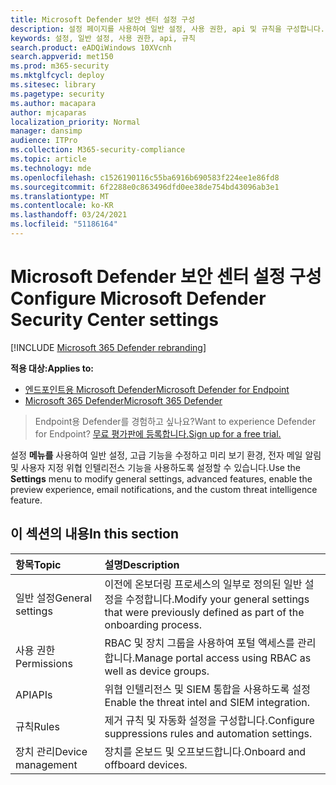 ```yaml
---
title: Microsoft Defender 보안 센터 설정 구성
description: 설정 페이지를 사용하여 일반 설정, 사용 권한, api 및 규칙을 구성합니다.
keywords: 설정, 일반 설정, 사용 권한, api, 규칙
search.product: eADQiWindows 10XVcnh
search.appverid: met150
ms.prod: m365-security
ms.mktglfcycl: deploy
ms.sitesec: library
ms.pagetype: security
ms.author: macapara
author: mjcaparas
localization_priority: Normal
manager: dansimp
audience: ITPro
ms.collection: M365-security-compliance
ms.topic: article
ms.technology: mde
ms.openlocfilehash: c1526190116c55ba6916b690583f224ee1e86fd8
ms.sourcegitcommit: 6f2288e0c863496dfd0ee38de754bd43096ab3e1
ms.translationtype: MT
ms.contentlocale: ko-KR
ms.lasthandoff: 03/24/2021
ms.locfileid: "51186164"
---
```

# <a name="configure-microsoft-defender-security-center-settings"></a><span data-ttu-id="affa0-104">Microsoft Defender 보안 센터 설정 구성</span><span class="sxs-lookup"><span data-stu-id="affa0-104">Configure Microsoft Defender Security Center settings</span></span>

[!INCLUDE [Microsoft 365 Defender rebranding](../../includes/microsoft-defender.md)]


<span data-ttu-id="affa0-105">**적용 대상:**</span><span class="sxs-lookup"><span data-stu-id="affa0-105">**Applies to:**</span></span>
- [<span data-ttu-id="affa0-106">엔드포인트용 Microsoft Defender</span><span class="sxs-lookup"><span data-stu-id="affa0-106">Microsoft Defender for Endpoint</span></span>](https://go.microsoft.com/fwlink/p/?linkid=2154037)
- [<span data-ttu-id="affa0-107">Microsoft 365 Defender</span><span class="sxs-lookup"><span data-stu-id="affa0-107">Microsoft 365 Defender</span></span>](https://go.microsoft.com/fwlink/?linkid=2118804)


><span data-ttu-id="affa0-108">Endpoint용 Defender를 경험하고 싶나요?</span><span class="sxs-lookup"><span data-stu-id="affa0-108">Want to experience Defender for Endpoint?</span></span> [<span data-ttu-id="affa0-109">무료 평가판에 등록합니다.</span><span class="sxs-lookup"><span data-stu-id="affa0-109">Sign up for a free trial.</span></span>](https://www.microsoft.com/microsoft-365/windows/microsoft-defender-atp?ocid=docs-wdatp-prefsettings-abovefoldlink)

<span data-ttu-id="affa0-110">설정 **메뉴를** 사용하여 일반 설정, 고급 기능을 수정하고 미리 보기 환경, 전자 메일 알림 및 사용자 지정 위협 인텔리전스 기능을 사용하도록 설정할 수 있습니다.</span><span class="sxs-lookup"><span data-stu-id="affa0-110">Use the **Settings** menu to modify general settings, advanced features, enable the preview experience, email notifications, and the custom threat intelligence feature.</span></span>

## <a name="in-this-section"></a><span data-ttu-id="affa0-111">이 섹션의 내용</span><span class="sxs-lookup"><span data-stu-id="affa0-111">In this section</span></span>

<span data-ttu-id="affa0-112">항목</span><span class="sxs-lookup"><span data-stu-id="affa0-112">Topic</span></span> | <span data-ttu-id="affa0-113">설명</span><span class="sxs-lookup"><span data-stu-id="affa0-113">Description</span></span>
:---|:---
<span data-ttu-id="affa0-114">일반 설정</span><span class="sxs-lookup"><span data-stu-id="affa0-114">General settings</span></span> | <span data-ttu-id="affa0-115">이전에 온보더링 프로세스의 일부로 정의된 일반 설정을 수정합니다.</span><span class="sxs-lookup"><span data-stu-id="affa0-115">Modify your general settings that were previously defined as part of the onboarding process.</span></span>
<span data-ttu-id="affa0-116">사용 권한</span><span class="sxs-lookup"><span data-stu-id="affa0-116">Permissions</span></span> | <span data-ttu-id="affa0-117">RBAC 및 장치 그룹을 사용하여 포털 액세스를 관리합니다.</span><span class="sxs-lookup"><span data-stu-id="affa0-117">Manage portal access using RBAC as well as device groups.</span></span>
<span data-ttu-id="affa0-118">API</span><span class="sxs-lookup"><span data-stu-id="affa0-118">APIs</span></span> | <span data-ttu-id="affa0-119">위협 인텔리전스 및 SIEM 통합을 사용하도록 설정</span><span class="sxs-lookup"><span data-stu-id="affa0-119">Enable the threat intel and SIEM integration.</span></span>
<span data-ttu-id="affa0-120">규칙</span><span class="sxs-lookup"><span data-stu-id="affa0-120">Rules</span></span> | <span data-ttu-id="affa0-121">제거 규칙 및 자동화 설정을 구성합니다.</span><span class="sxs-lookup"><span data-stu-id="affa0-121">Configure suppressions rules and automation settings.</span></span>
<span data-ttu-id="affa0-122">장치 관리</span><span class="sxs-lookup"><span data-stu-id="affa0-122">Device management</span></span> | <span data-ttu-id="affa0-123">장치를 온보드 및 오프보드합니다.</span><span class="sxs-lookup"><span data-stu-id="affa0-123">Onboard and offboard devices.</span></span>
